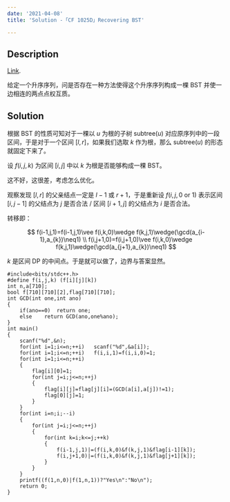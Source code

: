 ```yaml
---
date: '2021-04-08'
title: 'Solution -「CF 1025D」Recovering BST'

---
```


## Description

[Link](http://codeforces.com/problemset/problem/1025/D).

给定一个升序序列，问是否存在一种方法使得这个升序序列构成一棵 BST 并使一边相连的两点点权互质。

## Solution

根据 BST 的性质可知对于一棵以 $u$ 为根的子树 $\text{subtree}(u)$ 对应原序列中的一段区间，于是对于一个区间 $[l,r]$，如果我们选取 $k$ 作为根，那么 $\text{subtree}(u)$ 的形态就固定下来了。

设 $f(i,j,k)$ 为区间 $[i,j]$ 中以 $k$ 为根是否能够构成一棵 BST。

这不好，这很差，考虑怎么优化。

观察发现 $[l,r]$ 的父亲结点一定是 $l-1$ 或 $r+1$，于是重新设 $f(i,j,0\text{ or }1)$ 表示区间 $[i,j-1]$ 的父结点为 $j$ 是否合法 / 区间 $[i+1,j]$ 的父结点为 $i$ 是否合法。

转移即：

$$
f(i-1,j,1)=f(i-1,j,1)\vee f(i,k,0)\wedge f(k,j,1)\wedge(\gcd(a_{i-1},a_{k})\neq1) \\
f(i,j+1,0)=f(i,j+1,0)\vee f(i,k,0)\wedge f(k,j,1)\wedge(\gcd(a_{j+1},a_{k})\neq1)
$$

$k$ 是区间 DP 的中间点。于是就可以做了，边界与答案显然。

```cpp[class="line-numbers"]
#include<bits/stdc++.h>
#define f(i,j,k) (f[i][j][k])
int n,a[710];
bool f[710][710][2],flag[710][710];
int GCD(int one,int ano)
{
	if(ano==0)	return one;
	else	return GCD(ano,one%ano);
}
int main()
{
	scanf("%d",&n);
	for(int i=1;i<=n;++i)	scanf("%d",&a[i]);
	for(int i=1;i<=n;++i)	f(i,i,1)=f(i,i,0)=1;
	for(int i=1;i<=n;++i)
	{
		flag[i][0]=1;
		for(int j=i;j<=n;++j)
		{
			flag[i][j]=flag[j][i]=(GCD(a[i],a[j])!=1);
			flag[0][j]=1;
		}
	}
	for(int i=n;i;--i)
	{
		for(int j=i;j<=n;++j)
		{
			for(int k=i;k<=j;++k)
			{
				f(i-1,j,1)|=(f(i,k,0)&f(k,j,1)&flag[i-1][k]);
				f(i,j+1,0)|=(f(i,k,0)&f(k,j,1)&flag[j+1][k]);
			}
		}
	}
	printf((f(1,n,0)|f(1,n,1))?"Yes\n":"No\n");
	return 0;
}
```